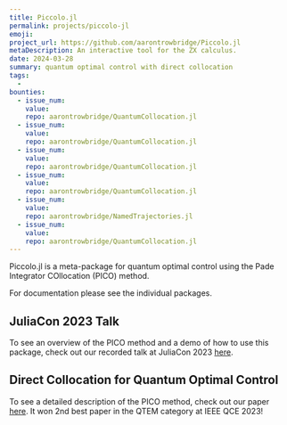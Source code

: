 ```yaml
---
title: Piccolo.jl
permalink: projects/piccolo-jl
emoji:
project_url: https://github.com/aarontrowbridge/Piccolo.jl
metaDescription: An interactive tool for the ZX calculus.
date: 2024-03-28
summary: quantum optimal control with direct collocation
tags:
  -
bounties:
  - issue_num: 
    value: 
    repo: aarontrowbridge/QuantumCollocation.jl
  - issue_num: 
    value: 
    repo: aarontrowbridge/QuantumCollocation.jl
  - issue_num: 
    value: 
    repo: aarontrowbridge/QuantumCollocation.jl
  - issue_num: 
    value: 
    repo: aarontrowbridge/QuantumCollocation.jl
  - issue_num: 
    value: 
    repo: aarontrowbridge/NamedTrajectories.jl
  - issue_num: 
    value: 
    repo: aarontrowbridge/QuantumCollocation.jl
---
```


Piccolo.jl is a meta-package for quantum optimal control using the Pade Integrator COllocation (PICO) method.

For documentation please see the individual packages.

## JuliaCon 2023 Talk

To see an overview of the PICO method and a demo of how to use this package, check out our recorded talk at JuliaCon 2023 [here](https://www.youtube.com/watch?v=NBdck6UX0Tc).

## Direct Collocation for Quantum Optimal Control

To see a detailed description of the PICO method, check out our paper [here](https://arxiv.org/abs/2305.03261). It won 2nd best paper in the QTEM category at IEEE QCE 2023!
